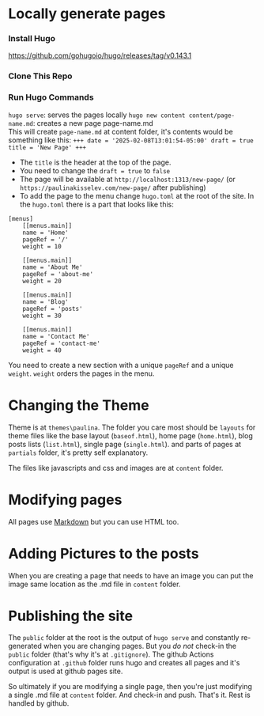 # Locally generate pages

### Install Hugo

https://github.com/gohugoio/hugo/releases/tag/v0.143.1

### Clone This Repo

### Run Hugo Commands

`hugo serve`: serves the pages locally
`hugo new content content/page-name.md`: creates a new page page-name.md  
This will create `page-name.md` at content folder, it's contents would be something like this:
`
+++
date = '2025-02-08T13:01:54-05:00'
draft = true
title = 'New Page'
+++
`

- The `title` is the header at the top of the page.
- You need to change the `draft = true` to `false`
- The page will be available at `http://localhost:1313/new-page/` (or `https://paulinakisselev.com/new-page/` after publishing)
- To add the page to the menu change `hugo.toml` at the root of the site.
In the `hugo.toml` there is a part that looks like this:

```
[menus]
    [[menus.main]]
    name = 'Home'
    pageRef = '/'
    weight = 10

    [[menus.main]]
    name = 'About Me'
    pageRef = 'about-me'
    weight = 20

    [[menus.main]]
    name = 'Blog'
    pageRef = 'posts'
    weight = 30

    [[menus.main]]
    name = 'Contact Me'
    pageRef = 'contact-me'
    weight = 40
```

You need to create a new section with a unique `pageRef` and a unique `weight`. `weight` orders the pages in the menu.

# Changing the Theme

Theme is at `themes\paulina`. The folder you care most should be `layouts` for theme files like the base layout (`baseof.html`), home page (`home.html`), blog posts lists (`list.html`), single page (`single.html`). and parts of pages at `partials` folder, it's pretty self explanatory.

The files like javascripts and css and images are at `content` folder.

# Modifying pages

All pages use [Markdown](https://www.markdownguide.org/tools/hugo/) but you can use HTML too. 

# Adding Pictures to the posts

When you are creating a page that needs to have an image you can put the image same location as the .md file in `content` folder.

# Publishing the site

The `public` folder at the root is the output of `hugo serve` and constantly re-generated when you are changing pages. But you _do not_ check-in the `public` folder (that's why it's at `.gitignore`). The github Actions configuration at `.github` folder runs hugo and creates all pages and it's output is used at github pages site.

So ultimately if you are modifying a single page, then you're just modifying a single .md file at `content` folder. And check-in and push. That's it. Rest is handled by github.
